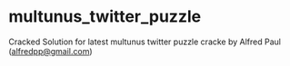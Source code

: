 multunus_twitter_puzzle
=======================

Cracked Solution for latest multunus twitter puzzle cracke by Alfred Paul (alfredpp@gmail.com)